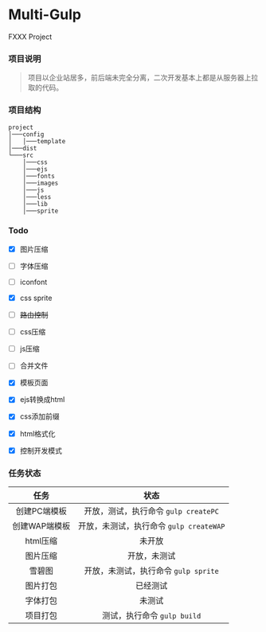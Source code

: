 # Multi-Gulp
FXXX Project

### 项目说明

> 项目以企业站居多，前后端未完全分离，二次开发基本上都是从服务器上拉取的代码。

### 项目结构


```
project
│───config
│	│───template
│───dist
└───src
    │───css
    │───ejs
    │───fonts
    │───images
    │───js
    │───less
    │───lib
    │───sprite

```


### Todo

- [x] 图片压缩
- [ ] 字体压缩
- [ ] iconfont
- [x] css sprite
- [ ] ~~路由控制~~
- [ ] css压缩
- [ ] js压缩
- [ ] 合并文件
- [x] 模板页面
- [x] ejs转换成html
- [x] css添加前缀
- [x] html格式化
- [x] 控制开发模式


### 任务状态
|任务|状态|
|:-:|:-:|
|创建PC端模板|开放，测试，执行命令 `gulp createPC`|
|创建WAP端模板|开放，未测试，执行命令 `gulp createWAP`|
|html压缩|未开放|
|图片压缩|开放，未测试|
|雪碧图|开放，未测试，执行命令 `gulp sprite`|
|图片打包|已经测试|
|字体打包|未测试|
|项目打包|测试，执行命令 `gulp build`|